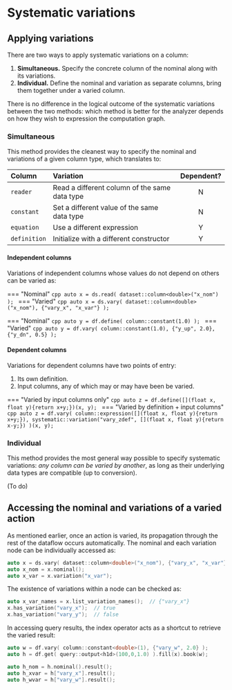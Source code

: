 # Systematic variations

## Applying variations

There are two ways to apply systematic variations on a column:

1. **Simultaneous.** Specify the concrete column of the nominal along with its variations.
2. **Individual.** Define the nominal and variation as separate columns, bring them together under a varied column.

There is no difference in the logical outcome of the systematic variations between the two methods: which method is better for the analyzer depends on how they wish to expression the computation graph.

### Simultaneous

This method provides the cleanest way to specify the nominal and variations of a given column type, which translates to:

| Column | Variation | Dependent? |
| :--- | :--- | :--: |
| `reader` | Read a different column of the same data type | N |
| `constant` | Set a different value of the same data type | N |
| `equation` | Use a different expression | Y |
| `definition` | Initialize with a different constructor | Y |

#### Independent columns

Variations of independent columns whose values do not depend on others can be varied as:

=== "Nominal"
    ```cpp
    auto x = ds.read( dataset::column<double>("x_nom") );
    ```
=== "Varied"
    ```cpp
    auto x = ds.vary( dataset::column<double>("x_nom"), {"vary_x", "x_var"} );
    ```

<!--  -->

=== "Nominal"
    ```cpp
    auto y = df.define( column::constant(1.0) );
    ```
=== "Varied"
    ```cpp
    auto y = df.vary( column::constant(1.0), {"y_up", 2.0}, {"y_dn", 0.5} );
    ```

#### Dependent columns

Variations for dependent columns have two points of entry:

  1. Its own definition.
  2. Input columns, any of which may or may have been be varied.

=== "Varied by input columns only"
    ```cpp
    auto z = df.define([](float x, float y){return x+y;})(x, y);
    ```
=== "Varied by definition + input columns"
    ```cpp
    auto z = df.vary(
      column::expression([](float x, float y){return x+y;}),
      systematic::variation("vary_zdef", [](float x, float y){return x-y;})
    )(x, y);
    ```

### Individual

This method provides the most general way possible to specify systematic variations: *any column can be varied by another*, as long as their underlying data types are compatible (up to conversion).

(To do)

## Accessing the nominal and variations of a varied action

As mentioned earlier, once an action is varied, its propagation through the rest of the dataflow occurs automatically.
The nominal and each variation node can be individually accessed as:
```cpp
auto x = ds.vary( dataset::column<double>("x_nom"), {"vary_x", "x_var"} );
auto x_nom = x.nominal();  
auto x_var = x.variation("x_var");
```
The existence of variations within a node can be checked as:
```cpp
auto x_var_names = x.list_variation_names();  // {"vary_x"}
x.has_variation("vary_x");  // true
x.has_variation("vary_y");  // false
```
In accessing query results, the index operator acts as a shortcut to retrieve the varied result:
```cpp
auto w = df.vary( column::constant<double>(1), {"vary_w", 2.0} );
auto h = df.get( query::output<h1d>(100,0,1.0) ).fill(x).book(w);

auto h_nom = h.nominal().result();
auto h_xvar = h["vary_x"].result();
auto h_wvar = h["vary_w"].result();
```